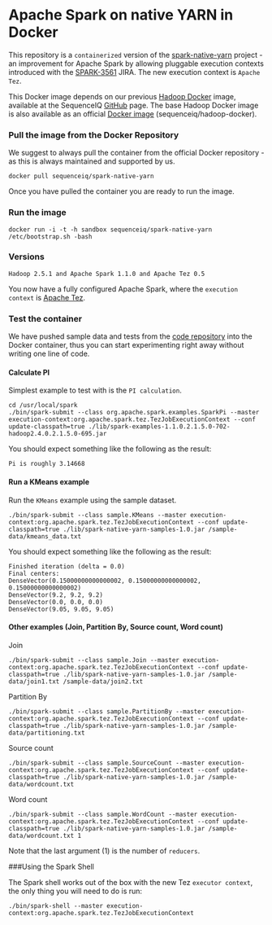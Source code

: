 Apache Spark on native YARN in Docker
==========

This repository is a `containerized` version of the [spark-native-yarn](https://github.com/hortonworks/spark-native-yarn) project - an improvement for Apache Spark by allowing pluggable execution contexts introduced with the [SPARK-3561](https://issues.apache.org/jira/browse/SPARK-3561) JIRA. The new execution context is `Apache Tez`.

This Docker image depends on our previous [Hadoop Docker](https://github.com/sequenceiq/hadoop-docker) image, available at the SequenceIQ [GitHub](https://github.com/sequenceiq) page. The base Hadoop Docker image is also available as an official [Docker image](https://registry.hub.docker.com/u/sequenceiq/hadoop-docker/) (sequenceiq/hadoop-docker).


### Pull the image from the Docker Repository

We suggest to always pull the container from the official Docker repository - as this is always maintained and supported by us.

```
docker pull sequenceiq/spark-native-yarn
```

Once you have pulled the container you are ready to run the image.

### Run the image

```
docker run -i -t -h sandbox sequenceiq/spark-native-yarn /etc/bootstrap.sh -bash
```

### Versions

```
Hadoop 2.5.1 and Apache Spark 1.1.0 and Apache Tez 0.5
```

You now have a fully configured Apache Spark, where the `execution context` is [Apache Tez](http://tez.apache.org/).

### Test the container

We have pushed sample data and tests from the [code repository](https://github.com/hortonworks/spark-native-yarn-samples) into the Docker container, thus you can start experimenting right away without writing one line of code.

#### Calculate PI
Simplest example to test with is the `PI calculation`.

```
cd /usr/local/spark
./bin/spark-submit --class org.apache.spark.examples.SparkPi --master execution-context:org.apache.spark.tez.TezJobExecutionContext --conf update-classpath=true ./lib/spark-examples-1.1.0.2.1.5.0-702-hadoop2.4.0.2.1.5.0-695.jar
```

You should expect something like the following as the result:
```
Pi is roughly 3.14668
```

#### Run a KMeans example

Run the `KMeans` example using the sample dataset.

```
./bin/spark-submit --class sample.KMeans --master execution-context:org.apache.spark.tez.TezJobExecutionContext --conf update-classpath=true ./lib/spark-native-yarn-samples-1.0.jar /sample-data/kmeans_data.txt
```

You should expect something like the following as the result:
```
Finished iteration (delta = 0.0)
Final centers:
DenseVector(0.15000000000000002, 0.15000000000000002, 0.15000000000000002)
DenseVector(9.2, 9.2, 9.2)
DenseVector(0.0, 0.0, 0.0)
DenseVector(9.05, 9.05, 9.05)
```
#### Other examples (Join, Partition By, Source count, Word count)

Join
```
./bin/spark-submit --class sample.Join --master execution-context:org.apache.spark.tez.TezJobExecutionContext --conf update-classpath=true ./lib/spark-native-yarn-samples-1.0.jar /sample-data/join1.txt /sample-data/join2.txt
```
Partition By
```
./bin/spark-submit --class sample.PartitionBy --master execution-context:org.apache.spark.tez.TezJobExecutionContext --conf update-classpath=true ./lib/spark-native-yarn-samples-1.0.jar /sample-data/partitioning.txt
```
Source count
```
./bin/spark-submit --class sample.SourceCount --master execution-context:org.apache.spark.tez.TezJobExecutionContext --conf update-classpath=true ./lib/spark-native-yarn-samples-1.0.jar /sample-data/wordcount.txt
```
Word count
```
./bin/spark-submit --class sample.WordCount --master execution-context:org.apache.spark.tez.TezJobExecutionContext --conf update-classpath=true ./lib/spark-native-yarn-samples-1.0.jar /sample-data/wordcount.txt 1
```
Note that the last argument (1) is the number of `reducers`.

###Using the Spark Shell

The Spark shell works out of the box with the new Tez `executor context`, the only thing you will need to do is run:

```
./bin/spark-shell --master execution-context:org.apache.spark.tez.TezJobExecutionContext
```
